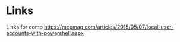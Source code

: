 # Links
Links for comp
https://mcpmag.com/articles/2015/05/07/local-user-accounts-with-powershell.aspx
